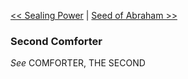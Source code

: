 [<< Sealing Power](Sealing%20Power.md)  |  [Seed of Abraham >>](Seed%20of%20Abraham.md)

### Second Comforter

*See* COMFORTER, THE SECOND